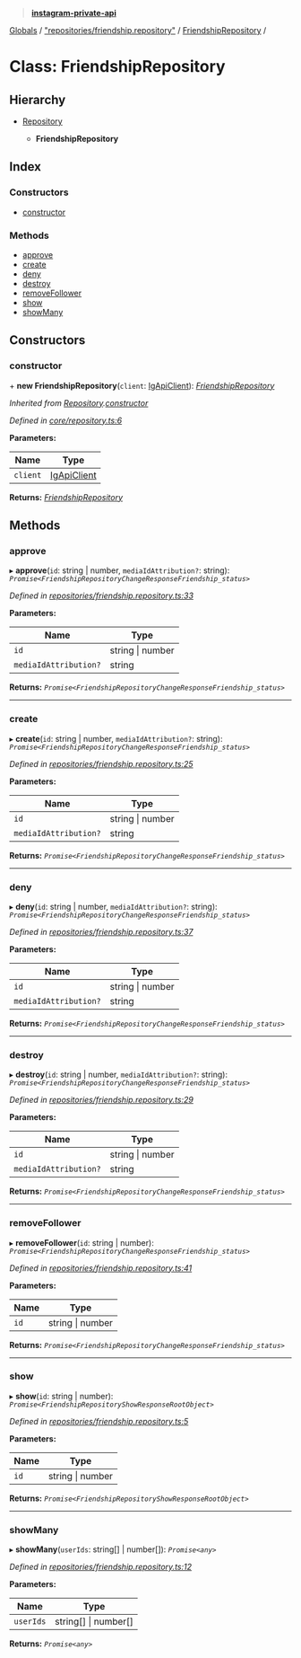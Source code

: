 > **[instagram-private-api](../README.md)**

[Globals](../README.md) / ["repositories/friendship.repository"](../modules/_repositories_friendship_repository_.md) / [FriendshipRepository](_repositories_friendship_repository_.friendshiprepository.md) /

# Class: FriendshipRepository

## Hierarchy

* [Repository](_core_repository_.repository.md)

  * **FriendshipRepository**

## Index

### Constructors

* [constructor](_repositories_friendship_repository_.friendshiprepository.md#constructor)

### Methods

* [approve](_repositories_friendship_repository_.friendshiprepository.md#approve)
* [create](_repositories_friendship_repository_.friendshiprepository.md#create)
* [deny](_repositories_friendship_repository_.friendshiprepository.md#deny)
* [destroy](_repositories_friendship_repository_.friendshiprepository.md#destroy)
* [removeFollower](_repositories_friendship_repository_.friendshiprepository.md#removefollower)
* [show](_repositories_friendship_repository_.friendshiprepository.md#show)
* [showMany](_repositories_friendship_repository_.friendshiprepository.md#showmany)

## Constructors

###  constructor

\+ **new FriendshipRepository**(`client`: [IgApiClient](_core_client_.igapiclient.md)): *[FriendshipRepository](_repositories_friendship_repository_.friendshiprepository.md)*

*Inherited from [Repository](_core_repository_.repository.md).[constructor](_core_repository_.repository.md#constructor)*

*Defined in [core/repository.ts:6](https://github.com/dilame/instagram-private-api/blob/e9c516c/src/core/repository.ts#L6)*

**Parameters:**

Name | Type |
------ | ------ |
`client` | [IgApiClient](_core_client_.igapiclient.md) |

**Returns:** *[FriendshipRepository](_repositories_friendship_repository_.friendshiprepository.md)*

## Methods

###  approve

▸ **approve**(`id`: string | number, `mediaIdAttribution?`: string): *`Promise<FriendshipRepositoryChangeResponseFriendship_status>`*

*Defined in [repositories/friendship.repository.ts:33](https://github.com/dilame/instagram-private-api/blob/e9c516c/src/repositories/friendship.repository.ts#L33)*

**Parameters:**

Name | Type |
------ | ------ |
`id` | string \| number |
`mediaIdAttribution?` | string |

**Returns:** *`Promise<FriendshipRepositoryChangeResponseFriendship_status>`*

___

###  create

▸ **create**(`id`: string | number, `mediaIdAttribution?`: string): *`Promise<FriendshipRepositoryChangeResponseFriendship_status>`*

*Defined in [repositories/friendship.repository.ts:25](https://github.com/dilame/instagram-private-api/blob/e9c516c/src/repositories/friendship.repository.ts#L25)*

**Parameters:**

Name | Type |
------ | ------ |
`id` | string \| number |
`mediaIdAttribution?` | string |

**Returns:** *`Promise<FriendshipRepositoryChangeResponseFriendship_status>`*

___

###  deny

▸ **deny**(`id`: string | number, `mediaIdAttribution?`: string): *`Promise<FriendshipRepositoryChangeResponseFriendship_status>`*

*Defined in [repositories/friendship.repository.ts:37](https://github.com/dilame/instagram-private-api/blob/e9c516c/src/repositories/friendship.repository.ts#L37)*

**Parameters:**

Name | Type |
------ | ------ |
`id` | string \| number |
`mediaIdAttribution?` | string |

**Returns:** *`Promise<FriendshipRepositoryChangeResponseFriendship_status>`*

___

###  destroy

▸ **destroy**(`id`: string | number, `mediaIdAttribution?`: string): *`Promise<FriendshipRepositoryChangeResponseFriendship_status>`*

*Defined in [repositories/friendship.repository.ts:29](https://github.com/dilame/instagram-private-api/blob/e9c516c/src/repositories/friendship.repository.ts#L29)*

**Parameters:**

Name | Type |
------ | ------ |
`id` | string \| number |
`mediaIdAttribution?` | string |

**Returns:** *`Promise<FriendshipRepositoryChangeResponseFriendship_status>`*

___

###  removeFollower

▸ **removeFollower**(`id`: string | number): *`Promise<FriendshipRepositoryChangeResponseFriendship_status>`*

*Defined in [repositories/friendship.repository.ts:41](https://github.com/dilame/instagram-private-api/blob/e9c516c/src/repositories/friendship.repository.ts#L41)*

**Parameters:**

Name | Type |
------ | ------ |
`id` | string \| number |

**Returns:** *`Promise<FriendshipRepositoryChangeResponseFriendship_status>`*

___

###  show

▸ **show**(`id`: string | number): *`Promise<FriendshipRepositoryShowResponseRootObject>`*

*Defined in [repositories/friendship.repository.ts:5](https://github.com/dilame/instagram-private-api/blob/e9c516c/src/repositories/friendship.repository.ts#L5)*

**Parameters:**

Name | Type |
------ | ------ |
`id` | string \| number |

**Returns:** *`Promise<FriendshipRepositoryShowResponseRootObject>`*

___

###  showMany

▸ **showMany**(`userIds`: string[] | number[]): *`Promise<any>`*

*Defined in [repositories/friendship.repository.ts:12](https://github.com/dilame/instagram-private-api/blob/e9c516c/src/repositories/friendship.repository.ts#L12)*

**Parameters:**

Name | Type |
------ | ------ |
`userIds` | string[] \| number[] |

**Returns:** *`Promise<any>`*